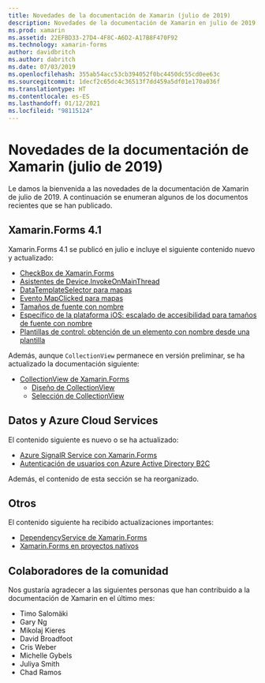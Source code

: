 ```yaml
---
title: Novedades de la documentación de Xamarin (julio de 2019)
description: Novedades de la documentación de Xamarin en julio de 2019.
ms.prod: xamarin
ms.assetid: 22EFBD33-27D4-4F8C-A6D2-A17B8F470F92
ms.technology: xamarin-forms
author: davidbritch
ms.author: dabritch
ms.date: 07/03/2019
ms.openlocfilehash: 355ab54acc53cb394052f0bc4450dc55cd0ee63c
ms.sourcegitcommit: 1decf2c65dc4c36513f7dd459a5df01e170a036f
ms.translationtype: HT
ms.contentlocale: es-ES
ms.lasthandoff: 01/12/2021
ms.locfileid: "98115124"
---
```

# <a name="xamarin-docs-whats-new-july-2019"></a>Novedades de la documentación de Xamarin (julio de 2019)

Le damos la bienvenida a las novedades de la documentación de Xamarin de julio de 2019. A continuación se enumeran algunos de los documentos recientes que se han publicado.

## <a name="xamarinforms-41"></a>Xamarin.Forms 4.1

Xamarin.Forms 4.1 se publicó en julio e incluye el siguiente contenido nuevo y actualizado:

- [CheckBox de Xamarin.Forms](~/xamarin-forms/user-interface/checkbox.md)
- [Asistentes de Device.InvokeOnMainThread](~/xamarin-forms/platform/device.md#interact-with-the-ui-from-background-threads)
- [DataTemplateSelector para mapas](~/xamarin-forms/user-interface/map/pins.md#choose-item-appearance-at-runtime)
- [Evento MapClicked para mapas](~/xamarin-forms/user-interface/map/map.md#map-clicks)
- [Tamaños de fuente con nombre](~/xamarin-forms/user-interface/text/fonts.md#understand-named-font-sizes)
- [Específico de la plataforma iOS: escalado de accesibilidad para tamaños de fuente con nombre](~/xamarin-forms/platform/ios/named-font-size-scaling.md)
- [Plantillas de control: obtención de un elemento con nombre desde una plantilla](~/xamarin-forms/app-fundamentals/templates/control-template.md#get-a-named-element-from-a-template)

Además, aunque `CollectionView` permanece en versión preliminar, se ha actualizado la documentación siguiente:

- [CollectionView de Xamarin.Forms](~/xamarin-forms/user-interface/collectionview/index.md)
  - [Diseño de CollectionView](~/xamarin-forms/user-interface/collectionview/layout.md)
  - [Selección de CollectionView](~/xamarin-forms/user-interface/collectionview/selection.md)

## <a name="data--azure-cloud-services"></a>Datos y Azure Cloud Services

El contenido siguiente es nuevo o se ha actualizado:

- [Azure SignalR Service con Xamarin.Forms](/azure/azure-signalr/signalr-quickstart-azure-functions-csharp)
- [Autenticación de usuarios con Azure Active Directory B2C](~/xamarin-forms/data-cloud/authentication/azure-ad-b2c.md)

Además, el contenido de esta sección se ha reorganizado.

## <a name="other"></a>Otros

El contenido siguiente ha recibido actualizaciones importantes:

- [DependencyService de Xamarin.Forms](../xamarin-forms/app-fundamentals/dependency-service/index.md)
- [Xamarin.Forms en proyectos nativos](../xamarin-forms/platform/native-forms.md)

## <a name="community-contributors"></a>Colaboradores de la comunidad

Nos gustaría agradecer a las siguientes personas que han contribuido a la documentación de Xamarin en el último mes:

- Timo Salomäki
- Gary Ng
- Mikolaj Kieres
- David Broadfoot
- Cris Weber
- Michelle Gybels
- Juliya Smith
- Chad Ramos